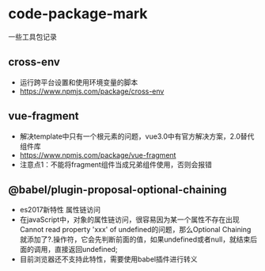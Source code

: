 # code-package-mark
一些工具包记录

## cross-env
* 运行跨平台设置和使用环境变量的脚本
* https://www.npmjs.com/package/cross-env

## vue-fragment
* 解决template中只有一个根元素的问题，vue3.0中有官方解决方案，2.0替代组件库
* https://www.npmjs.com/package/vue-fragment
* 注意点1：不能将fragment组件当成兄弟组件使用，否则会报错

## @babel/plugin-proposal-optional-chaining
* es2017新特性 属性链访问
* 在javaScript中，对象的属性链访问，很容易因为某一个属性不存在出现
Cannot read property 'xxx' of undefined的问题，那么Optional Chaining就添加了?.操作符，它会先判断前面的值，如果undefined或者null，就结束后面的调用，直接返回undefined;
* 目前浏览器还不支持此特性，需要使用babel插件进行转义
